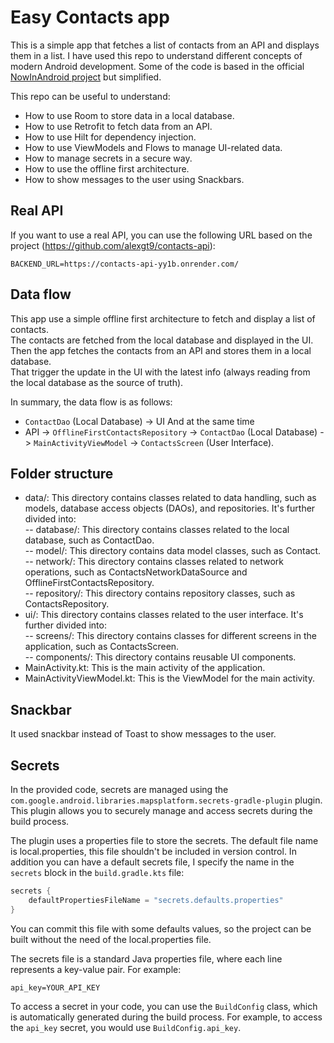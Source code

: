 # Easy Contacts app

This is a simple app that fetches a list of contacts from an API and displays them in a list.
I have used this repo to understand different concepts of modern Android development.
Some of the code is based in the official [NowInAndroid project](https://github.com/android/nowinandroid) but simplified.

This repo can be useful to understand:
- How to use Room to store data in a local database.
- How to use Retrofit to fetch data from an API.
- How to use Hilt for dependency injection.
- How to use ViewModels and Flows to manage UI-related data.
- How to manage secrets in a secure way.
- How to use the offline first architecture.
- How to show messages to the user using Snackbars.

## Real API

If you want to use a real API, you can use the following URL based on the project (https://github.com/alexgt9/contacts-api):
```
BACKEND_URL=https://contacts-api-yy1b.onrender.com/
```

## Data flow

This app use a simple offline first architecture to fetch and display a list of contacts.   
The contacts are fetched from the local database and displayed in the UI.  
Then the app fetches the contacts from an API and stores them in a local database.  
That trigger the update in the UI with the latest info (always reading from the local database as the source of truth).

In summary, the data flow is as follows:
- `ContactDao` (Local Database) -> UI
  And at the same time
- API -> `OfflineFirstContactsRepository` -> `ContactDao` (Local Database) -> `MainActivityViewModel` -> `ContactsScreen` (User Interface).

## Folder structure

- data/: This directory contains classes related to data handling, such as models, database access objects (DAOs), and repositories. It's further divided into:  
  -- database/: This directory contains classes related to the local database, such as ContactDao.  
  -- model/: This directory contains data model classes, such as Contact.  
  -- network/: This directory contains classes related to network operations, such as ContactsNetworkDataSource and OfflineFirstContactsRepository.  
  -- repository/: This directory contains repository classes, such as ContactsRepository.
- ui/: This directory contains classes related to the user interface. It's further divided into:  
  -- screens/: This directory contains classes for different screens in the application, such as ContactsScreen.  
  -- components/: This directory contains reusable UI components.
- MainActivity.kt: This is the main activity of the application.
- MainActivityViewModel.kt: This is the ViewModel for the main activity.

## Snackbar

It used snackbar instead of Toast to show messages to the user.

## Secrets

In the provided code, secrets are managed using the `com.google.android.libraries.mapsplatform.secrets-gradle-plugin` plugin. 
This plugin allows you to securely manage and access secrets during the build process.

The plugin uses a properties file to store the secrets. 
The default file name is local.properties, this file shouldn't be included in version control.
In addition you can have a default secrets file, I specify the name in the `secrets` block in the `build.gradle.kts` file:

```kotlin
secrets {
    defaultPropertiesFileName = "secrets.defaults.properties"
}
```

You can commit this file with some defaults values, so the project can be built without the need of the local.properties file.

The secrets file is a standard Java properties file, where each line represents a key-value pair. For example:
```
api_key=YOUR_API_KEY
```

To access a secret in your code, you can use the `BuildConfig` class, which is automatically generated during the build process. 
For example, to access the `api_key` secret, you would use `BuildConfig.api_key`.
